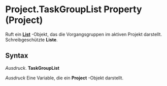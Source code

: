 
# Project.TaskGroupList Property (Project)

Ruft ein  **[List](3934c2e8-d810-6571-9a33-1d41edbab87a.md)** -Objekt, das die Vorgangsgruppen im aktiven Projekt darstellt. Schreibgeschützte **Liste**.


## Syntax

 _Ausdruck_. **TaskGroupList**

 _Ausdruck_ Eine Variable, die ein **Project** -Objekt darstellt.

